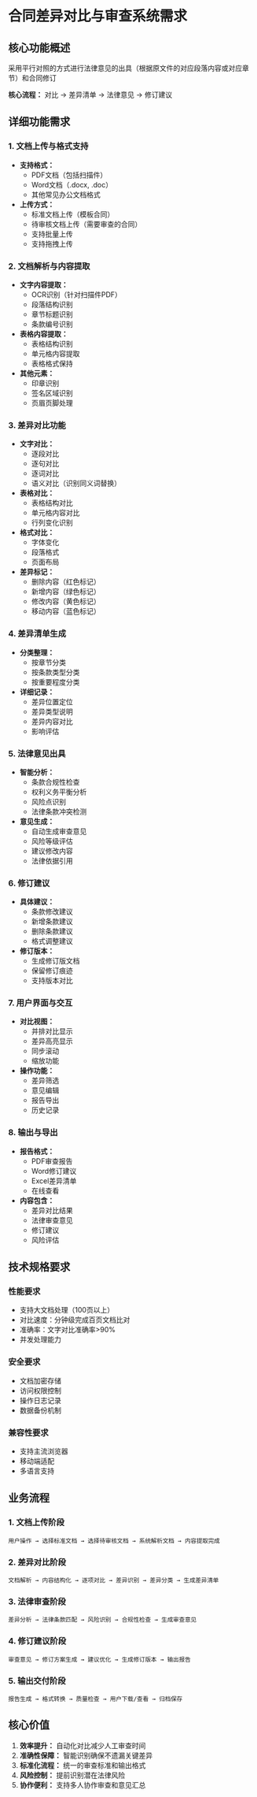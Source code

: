 # 合同差异对比与审查系统需求

## 核心功能概述
采用平行对照的方式进行法律意见的出具（根据原文件的对应段落内容或对应章节）和合同修订

**核心流程：** 对比 → 差异清单 → 法律意见 → 修订建议

## 详细功能需求

### 1. 文档上传与格式支持
- **支持格式：**
  - PDF文档（包括扫描件）
  - Word文档（.docx, .doc）
  - 其他常见办公文档格式
- **上传方式：**
  - 标准文档上传（模板合同）
  - 待审核文档上传（需要审查的合同）
  - 支持批量上传
  - 支持拖拽上传

### 2. 文档解析与内容提取
- **文字内容提取：**
  - OCR识别（针对扫描件PDF）
  - 段落结构识别
  - 章节标题识别
  - 条款编号识别
- **表格内容提取：**
  - 表格结构识别
  - 单元格内容提取
  - 表格格式保持
- **其他元素：**
  - 印章识别
  - 签名区域识别
  - 页眉页脚处理

### 3. 差异对比功能
- **文字对比：**
  - 逐段对比
  - 逐句对比
  - 逐词对比
  - 语义对比（识别同义词替换）
- **表格对比：**
  - 表格结构对比
  - 单元格内容对比
  - 行列变化识别
- **格式对比：**
  - 字体变化
  - 段落格式
  - 页面布局
- **差异标记：**
  - 删除内容（红色标记）
  - 新增内容（绿色标记）
  - 修改内容（黄色标记）
  - 移动内容（蓝色标记）

### 4. 差异清单生成
- **分类整理：**
  - 按章节分类
  - 按条款类型分类
  - 按重要程度分类
- **详细记录：**
  - 差异位置定位
  - 差异类型说明
  - 差异内容对比
  - 影响评估

### 5. 法律意见出具
- **智能分析：**
  - 条款合规性检查
  - 权利义务平衡分析
  - 风险点识别
  - 法律条款冲突检测
- **意见生成：**
  - 自动生成审查意见
  - 风险等级评估
  - 建议修改内容
  - 法律依据引用

### 6. 修订建议
- **具体建议：**
  - 条款修改建议
  - 新增条款建议
  - 删除条款建议
  - 格式调整建议
- **修订版本：**
  - 生成修订版文档
  - 保留修订痕迹
  - 支持版本对比

### 7. 用户界面与交互
- **对比视图：**
  - 并排对比显示
  - 差异高亮显示
  - 同步滚动
  - 缩放功能
- **操作功能：**
  - 差异筛选
  - 意见编辑
  - 报告导出
  - 历史记录

### 8. 输出与导出
- **报告格式：**
  - PDF审查报告
  - Word修订建议
  - Excel差异清单
  - 在线查看
- **内容包含：**
  - 差异对比结果
  - 法律审查意见
  - 修订建议
  - 风险评估

## 技术规格要求

### 性能要求
- 支持大文档处理（100页以上）
- 对比速度：分钟级完成百页文档比对
- 准确率：文字对比准确率>90%
- 并发处理能力

### 安全要求
- 文档加密存储
- 访问权限控制
- 操作日志记录
- 数据备份机制

### 兼容性要求
- 支持主流浏览器
- 移动端适配
- 多语言支持

## 业务流程

### 1. 文档上传阶段
```
用户操作 → 选择标准文档 → 选择待审核文档 → 系统解析文档 → 内容提取完成
```

### 2. 差异对比阶段
```
文档解析 → 内容结构化 → 逐项对比 → 差异识别 → 差异分类 → 生成差异清单
```

### 3. 法律审查阶段
```
差异分析 → 法律条款匹配 → 风险识别 → 合规性检查 → 生成审查意见
```

### 4. 修订建议阶段
```
审查意见 → 修订方案生成 → 建议优化 → 生成修订版本 → 输出报告
```

### 5. 输出交付阶段
```
报告生成 → 格式转换 → 质量检查 → 用户下载/查看 → 归档保存
```

## 核心价值

1. **效率提升：** 自动化对比减少人工审查时间
2. **准确性保障：** 智能识别确保不遗漏关键差异
3. **标准化流程：** 统一的审查标准和输出格式
4. **风险控制：** 提前识别潜在法律风险
5. **协作便利：** 支持多人协作审查和意见汇总
